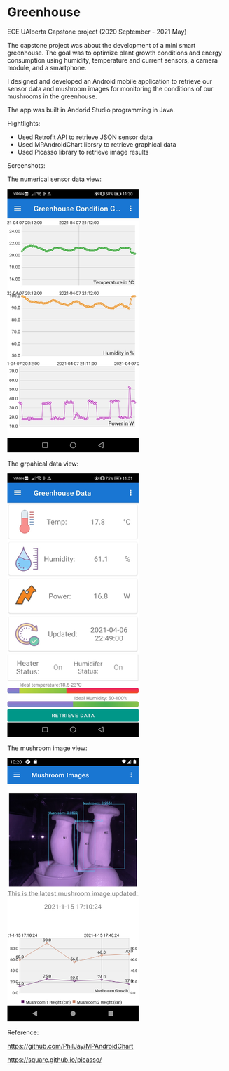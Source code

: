 # Greenhouse
ECE UAlberta Capstone project (2020 September - 2021 May)

The capstone project was about the development of a mini smart greenhouse. The goal was to optimize plant growth conditions and energy consumption using humidity, temperature and current sensors, a camera module, and a smartphone.

I designed and developed an Android mobile application to retrieve our sensor data and mushroom images for monitoring the conditions of our mushrooms in the greenhouse.

The app was built in Andorid Studio programming in Java.

Hightlights: 
* Used Retrofit API to retrieve JSON sensor data
* Used MPAndroidChart librsry to retrieve graphical data
* Used Picasso library to retrieve image results


Screenshots:

The numerical sensor data view:

<img src="https://github.com/andrewcccc/Greenhouse/blob/master/grahpview.jpg" width="300" height="600" />


The grpahical data view:

<img src="https://github.com/andrewcccc/Greenhouse/blob/master/dataview.jpg" width="300" height="600" />

The mushroom image view:

<img src="https://github.com/andrewcccc/Greenhouse/blob/master/mushroom_growth.png" width="300" height="600" />


Reference: 

https://github.com/PhilJay/MPAndroidChart

https://square.github.io/picasso/

